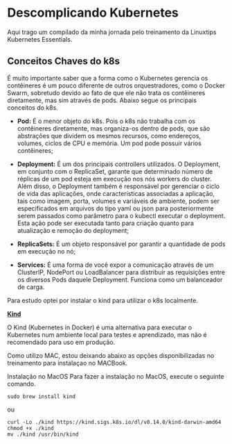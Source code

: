 # Descomplicando Kubernetes 

Aqui trago um compilado da minha jornada pelo treinamento da Linuxtips Kubernetes Essentials.

## Conceitos Chaves do k8s

É muito importante saber que a forma como o Kubernetes gerencia os contêineres é um pouco diferente de outros orquestradores, como o Docker Swarm, sobretudo devido ao fato 
de que ele não trata os contêineres diretamente, mas sim através de pods. Abaixo segue os principais conceitos do k8s.

* **Pod:** É o menor objeto do k8s. Pois  o k8s não trabalha com os contêineres diretamente, mas organiza-os dentro de pods, que são abstrações que dividem os mesmos recursos, como endereços, volumes, ciclos de CPU e memória. Um pod pode possuir vários contêineres; 

* **Deployment:** É um dos principais controllers utilizados. O Deployment, em conjunto com o ReplicaSet, garante que determinado número de réplicas de um pod esteja em execução nos nós workers do cluster. Além disso, o Deployment também é responsável por gerenciar o ciclo de vida das aplicações, onde características associadas a aplicação, tais como imagem, porta, volumes e variáveis de ambiente, podem ser especificados em arquivos do tipo yaml ou json para posteriormente serem passados como parâmetro para o kubectl executar o deployment. Esta ação pode ser executada tanto para criação quanto para atualização e remoção do deployment;

* **ReplicaSets:** É um objeto responsável por garantir a quantidade de pods em execução no nó;

* **Services:** É uma forma de você expor a comunicação através de um ClusterIP, NodePort ou LoadBalancer para distribuir as requisições entre os diversos Pods daquele Deployment. Funciona como um balanceador de carga.

Para estudo optei por instalar o kind para utilizar o k8s localmente. 

[**Kind**](https://github.com/badtuxx/CertifiedContainersExpert/blob/main/DescomplicandoKubernetes/day-1/README.md#kind) 

O Kind (Kubernetes in Docker) é uma alternativa para executar o Kubernetes num ambiente local para testes e aprendizado, mas não é recomendado para uso em produção.

Como utilizo MAC, estou deixando abaixo as opções disponibilizadas no treinamento para instalaçao no MACBook. 

Instalação no MacOS
Para fazer a instalação no MacOS, execute o seguinte comando.

```
sudo brew install kind
```
  
  ou

```
curl -Lo ./kind https://kind.sigs.k8s.io/dl/v0.14.0/kind-darwin-amd64
chmod +x ./kind
mv ./kind /usr/bin/kind
```



